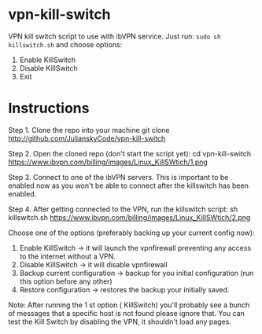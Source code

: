 # vpn-kill-switch
VPN kill switch script to use with ibVPN service.
Just run:
<code>sudo sh killswitch.sh</code> and choose options:
1. Enable KillSwitch
2. Disable KillSwitch
0. Exit

# Instructions

Step 1. Clone the repo into your machine
git clone http://github.com/JulianskyCode/vpn-kill-switch


Step 2. Open the cloned repo (don't start the script yet):
cd vpn-kill-switch
https://www.ibvpn.com/billing/images/Linux_KillSWtich/1.png

Step 3. Connect to one of the ibVPN servers. This is important to be enabled now as you won't be able to connect after the killswitch has been enabled.

Step 4. After getting connected to the VPN, run the killswitch script:
sh killswitch.sh
https://www.ibvpn.com/billing/images/Linux_KillSWtich/2.png

Choose one of the options (preferably backing up your current config now):

  1. Enable KillSwitch -> it will launch the vpnfirewall preventing any access to the internet without a VPN.
  2. Disable KillSwitch -> it will disable vpnfirewall
  3. Backup current configuration -> backup for you initial configuration (run this option before any other)
  4. Restore configuration -> restores the backup your initially saved.
  
Note: After running the 1 st option (  KillSwitch) you'll probably see a bunch of messages that a specific host is not found please ignore that. You can test the Kill Switch by disabling the VPN, it shouldn't load any pages.
